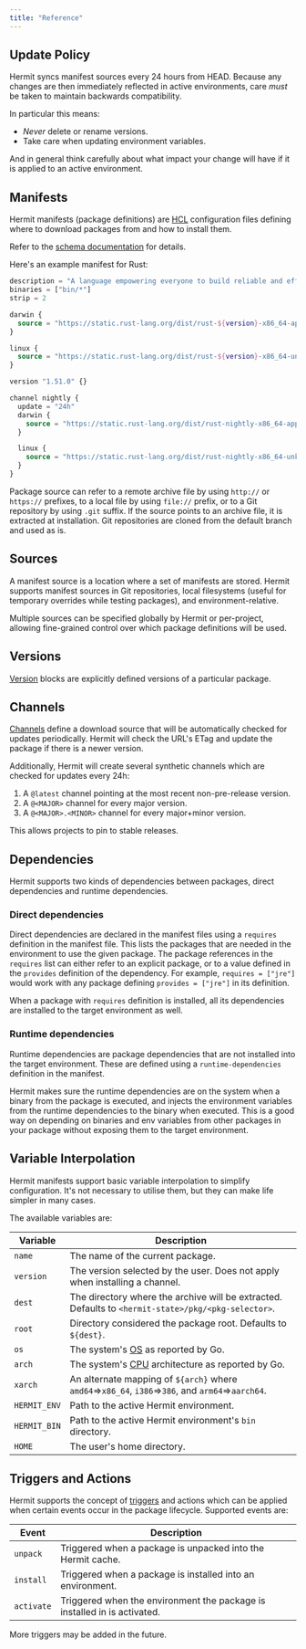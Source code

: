 ```yaml
---
title: "Reference"
---
```


## Update Policy

Hermit syncs manifest sources every 24 hours from HEAD. Because any changes
are then immediately reflected in active environments, care _must_ be taken
to maintain backwards compatibility.

In particular this means:

- _Never_ delete or rename versions.
- Take care when updating environment variables.

And in general think carefully about what impact your change will have if it
is applied to an active environment.

## Manifests

Hermit manifests (package definitions) are [HCL](https://github.com/alecthomas/hcl) 
configuration files defining where to download packages from and how to install them.

Refer to the [schema documentation](../schema) for details.

Here's an example manifest for Rust:

```terraform
description = "A language empowering everyone to build reliable and efficient software."
binaries = ["bin/*"]
strip = 2

darwin {
  source = "https://static.rust-lang.org/dist/rust-${version}-x86_64-apple-darwin.tar.xz"
}

linux {
  source = "https://static.rust-lang.org/dist/rust-${version}-x86_64-unknown-linux-musl.tar.xz"
}

version "1.51.0" {}

channel nightly {
  update = "24h"
  darwin {
    source = "https://static.rust-lang.org/dist/rust-nightly-x86_64-apple-darwin.tar.xz"
  }

  linux {
    source = "https://static.rust-lang.org/dist/rust-nightly-x86_64-unknown-linux-musl.tar.xz"
  }
}
```

Package source can refer to a remote archive file by using `http://` or `https://` prefixes, to a local file by using `file://` prefix, or to a Git repository by using `.git` suffix. 
If the source points to an archive file, it is extracted at installation. Git repositories are cloned from the default branch and used as is.

## Sources

A manifest source is a location where a set of manifests are stored. Hermit
supports manifest sources in Git repositories, local filesystems (useful for
temporary overrides while testing packages), and environment-relative.

Multiple sources can be specified globally by Hermit or per-project, allowing
fine-grained control over which package definitions will be used.

## Versions

[Version](../schema/version) blocks are explicitly defined versions of a particular package.

## Channels

[Channels](../schema/channel) define a download source that will be automatically checked for
updates periodically. Hermit will check the URL's ETag and update the package
if there is a newer version.

Additionally, Hermit will create several synthetic channels which are checked for updates every 24h:

1. A `@latest` channel pointing at the most recent non-pre-release version.
2. A `@<MAJOR>` channel for every major version.
3. A `@<MAJOR>.<MINOR>` channel for every major+minor version.

This allows projects to pin to stable releases.

## Dependencies

Hermit supports two kinds of dependencies between packages, direct dependencies and runtime dependencies.

### Direct dependencies

Direct dependencies are declared in the manifest files using a `requires` definition in the manifest file. 
This lists the packages that are needed in the environment to use the given package. 
The package references in the `requires` list can either refer to an explicit package, or to a value defined in the `provides` definition of the dependency.
For example, `requires = ["jre"]` would work with any package defining `provides = ["jre"]` in its definition.

When a package with `requires` definition is installed, all its dependencies are installed to the target environment as well.

### Runtime dependencies

Runtime dependencies are package dependencies that are not installed into the target environment.
These are defined using a `runtime-dependencies` definition in the manifest.

Hermit makes sure the runtime dependencies are on the system when a binary from the package is executed, and injects the environment variables from the runtime dependencies to the binary when executed.
This is a good way on depending on binaries and env variables from other packages in your package without exposing them to the target environment.

## Variable Interpolation

Hermit manifests support basic variable interpolation to simplify
configuration. It's not necessary to utilise them, but they can make life
simpler in many cases.

The available variables are:

| Variable     | Description |
|--------------|-------------|
| `name`       | The name of the current package. |
| `version`    | The version selected by the user. Does not apply when installing a channel. |
| `dest`       | The directory where the archive will be extracted.<br/> Defaults to `<hermit-state>/pkg/<pkg-selector>`. |
| `root`       | Directory considered the package root. Defaults to `${dest}`.
| `os`         | The system's [OS](https://github.com/golang/go/blob/master/src/go/build/syslist.go) as reported by Go. |
| `arch`       | The system's [CPU](https://github.com/golang/go/blob/master/src/go/build/syslist.go) architecture as reported by Go. |
| `xarch`      | An alternate mapping of `${arch}` where `amd64`=>`x86_64`,  `i386`=>`386`, and `arm64`=>`aarch64`. |
| `HERMIT_ENV` | Path to the active Hermit environment. |
| `HERMIT_BIN` | Path to the active Hermit environment's `bin` directory. |
| `HOME`       | The user's home directory. |

## Triggers and Actions

Hermit supports the concept of [triggers](../schema/on) and actions which can
be applied when certain events occur in the package lifecycle. Supported events are:

| Event         | Description |
|---------------|-------------|
| `unpack`      | Triggered when a package is unpacked into the Hermit cache. |
| `install`     | Triggered when a package is installed into an environment. |
| `activate`    | Triggered when the environment the package is installed in is activated. |

More triggers may be added in the future.

